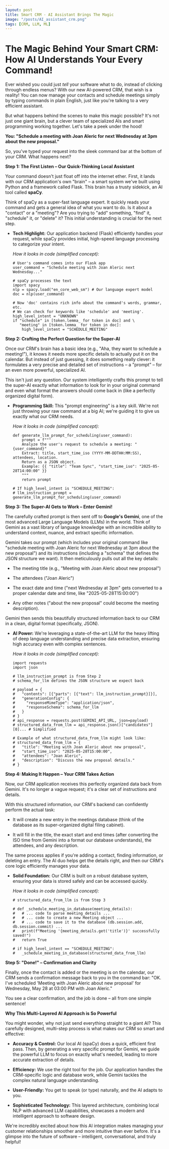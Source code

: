 ```yaml
---
layout: post
title: Smart CRM - AI Assistant Brings The Magic
image: "/posts/AI_assistant_crm.png"
tags: [CRM, LLM, ML]
---
```

# The Magic Behind Your Smart CRM: How AI Understands Your Every Command!

Ever wished you could just _tell_ your software what to do, instead of clicking through endless menus? With our new AI-powered CRM, that wish is a reality! You can now manage your contacts and schedule meetings simply by typing commands in plain English, just like you're talking to a very efficient assistant.

But what happens behind the scenes to make this magic possible? It's not just one giant brain, but a clever team of specialized AIs and smart programming working together. Let's take a peek under the hood!

**You: "Schedule a meeting with Joan Aleric for next Wednesday at 3pm about the new proposal."**

So, you've typed your request into the sleek command bar at the bottom of your CRM. What happens next?

**Step 1: The First Listen – Our Quick-Thinking Local Assistant**

Your command doesn't just float off into the internet ether. First, it lands with our CRM application's own "brain" – a smart system we've built using Python and a framework called Flask. This brain has a trusty sidekick, an AI tool called **spaCy**.

Think of spaCy as a super-fast language expert. It quickly reads your command and gets a general idea of what you want to do. Is it about a "contact" or a "meeting"? Are you trying to "add" something, "find" it, "schedule" it, or "delete" it? This initial understanding is crucial for the next step.

- **Tech Highlight:** Our application backend (Flask) efficiently handles your request, while spaCy provides initial, high-speed language processing to categorize your intent.
    
    _How it looks in code (simplified concept):_
    
    ```
    # User's command comes into our Flask app
    user_command = "Schedule meeting with Joan Aleric next Wednesday..."
    
    # spaCy processes the text
    import spacy
    nlp = spacy.load("en_core_web_sm") # Our language expert model
    doc = nlp(user_command)
    
    # Now 'doc' contains rich info about the command's words, grammar, etc.
    # We can check for keywords like 'schedule' and 'meeting'.
    high_level_intent = "UNKNOWN"
    if "schedule" in [token.lemma_ for token in doc] and \
       "meeting" in [token.lemma_ for token in doc]:
        high_level_intent = "SCHEDULE_MEETING"
    ```
    

**Step 2: Crafting the Perfect Question for the Super-AI**

Once our CRM's brain has a basic idea (e.g., "Aha, they want to schedule a meeting!"), it knows it needs more specific details to actually put it on the calendar. But instead of just guessing, it does something really clever: it formulates a very precise and detailed set of instructions – a "prompt" – for an even more powerful, specialized AI.

This isn't just any question. Our system intelligently crafts this prompt to tell the super-AI exactly what information to look for in your original command and even what format the answers should come back in (like a perfectly organized digital form).

- **Programming Skill:** This "prompt engineering" is a key skill. We're not just throwing your raw command at a big AI; we're guiding it to give us exactly what our CRM needs.
    
    _How it looks in code (simplified concept):_
    
    ```
    def generate_llm_prompt_for_scheduling(user_command):
        prompt = f"""
        Analyze the user's request to schedule a meeting: "{user_command}"
        Extract: title, start_time_iso (YYYY-MM-DDTHH:MM:SS), attendees, location.
        Return as a JSON object.
        Example: {{ "title": "Team Sync", "start_time_iso": "2025-05-28T14:00:00" }}
        """
        return prompt
    
    # If high_level_intent is "SCHEDULE_MEETING":
    # llm_instruction_prompt = generate_llm_prompt_for_scheduling(user_command)
    ```
    

**Step 3: The Super-AI Gets to Work – Enter Gemini!**

The carefully crafted prompt is then sent off to **Google's Gemini**, one of the most advanced Large Language Models (LLMs) in the world. Think of Gemini as a vast library of language knowledge with an incredible ability to understand context, nuance, and extract specific information.

Gemini takes our prompt (which includes your original command like "schedule meeting with Joan Aleric for next Wednesday at 3pm about the new proposal") and its instructions (including a "schema" that defines the JSON structure we want). It then meticulously pulls out all the key details:

- The meeting title (e.g., "Meeting with Joan Aleric about new proposal")
    
- The attendees ("Joan Aleric")
    
- The exact date and time ("next Wednesday at 3pm" gets converted to a proper calendar date and time, like "2025-05-28T15:00:00")
    
- Any other notes ("about the new proposal" could become the meeting description).
    

Gemini then sends this beautifully structured information back to our CRM in a clean, digital format (specifically, JSON).

- **AI Power:** We're leveraging a state-of-the-art LLM for the heavy lifting of deep language understanding and precise data extraction, ensuring high accuracy even with complex sentences.
    
    _How it looks in code (simplified concept):_
    
    ```
    import requests
    import json
    
    # llm_instruction_prompt is from Step 2
    # schema_for_llm defines the JSON structure we expect back
    
    # payload = {
    #   "contents": [{"parts": [{"text": llm_instruction_prompt}]}],
    #   "generationConfig": {
    #     "responseMimeType": "application/json",
    #     "responseSchema": schema_for_llm 
    #   }
    # }
    # api_response = requests.post(GEMINI_API_URL, json=payload)
    # structured_data_from_llm = api_response.json()["candidates"][0]... # Simplified
    
    # Example of what structured_data_from_llm might look like:
    # structured_data_from_llm = {
    #   "title": "Meeting with Joan Aleric about new proposal",
    #   "start_time_iso": "2025-05-28T15:00:00",
    #   "attendees": "Joan Aleric",
    #   "description": "Discuss the new proposal details."
    # }
    ```
    

**Step 4: Making It Happen – Your CRM Takes Action**

Now, our CRM application receives this perfectly organized data back from Gemini. It's no longer a vague request; it's a clear set of instructions and details.

With this structured information, our CRM's backend can confidently perform the actual task:

- It will create a new entry in the meetings database (think of the database as its super-organized digital filing cabinet).
    
- It will fill in the title, the exact start and end times (after converting the ISO time from Gemini into a format our database understands), the attendees, and any description.
    

The same process applies if you're adding a contact, finding information, or deleting an entry. The AI duo helps get the details right, and then our CRM's core logic efficiently manages your data.

- **Solid Foundation:** Our CRM is built on a robust database system, ensuring your data is stored safely and can be accessed quickly.
    
    _How it looks in code (simplified concept):_
    
    ```
    # structured_data_from_llm is from Step 3
    
    # def _schedule_meeting_in_database(meeting_details):
    #   # ... code to parse meeting_details ...
    #   # ... code to create a new Meeting object ...
    #   # ... code to save it to the database (db.session.add, db.session.commit) ...
    #   print(f"Meeting '{meeting_details.get('title')}' successfully saved!")
    #   return True 
    
    # if high_level_intent == "SCHEDULE_MEETING":
    #   _schedule_meeting_in_database(structured_data_from_llm)
    ```
    

**Step 5: "Done!" – Confirmation and Clarity**

Finally, once the contact is added or the meeting is on the calendar, our CRM sends a confirmation message back to you in the command bar: "OK. I've scheduled 'Meeting with Joan Aleric about new proposal' for Wednesday, May 28 at 03:00 PM with Joan Aleric."

You see a clear confirmation, and the job is done – all from one simple sentence!

**Why This Multi-Layered AI Approach is So Powerful**

You might wonder, why not just send everything straight to a giant AI? This carefully designed, multi-step process is what makes our CRM so smart and effective:

- **Accuracy & Control:** Our local AI (spaCy) does a quick, efficient first pass. Then, by generating a very specific prompt for Gemini, we guide the powerful LLM to focus on exactly what's needed, leading to more accurate extraction of details.
    
- **Efficiency:** We use the right tool for the job. Our application handles the CRM-specific logic and database work, while Gemini tackles the complex natural language understanding.
    
- **User-Friendly:** You get to speak (or type) naturally, and the AI adapts to you.
    
- **Sophisticated Technology:** This layered architecture, combining local NLP with advanced LLM capabilities, showcases a modern and intelligent approach to software design.
    

We're incredibly excited about how this AI integration makes managing your customer relationships smoother and more intuitive than ever before. It's a glimpse into the future of software – intelligent, conversational, and truly helpful!
